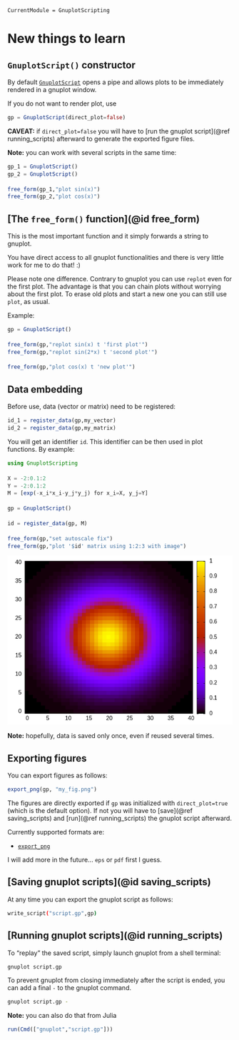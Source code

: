 ```@meta
CurrentModule = GnuplotScripting
```

# New things to learn

## `GnuplotScript()` constructor

By default [`GnuplotScript`](@ref) opens a pipe and allows plots to be
immediately rendered in a gnuplot window.

If you do not want to render plot, use
```julia
gp = GnuplotScript(direct_plot=false)
```

**CAVEAT:** if `direct_plot=false` you will have to [run the gnuplot
script](@ref running_scripts) afterward to generate the exported
figure files.

**Note:** you can work with several scripts in the same time:
```julia
gp_1 = GnuplotScript()
gp_2 = GnuplotScript()

free_form(gp_1,"plot sin(x)")
free_form(gp_2,"plot cos(x)")
```

## [The `free_form()` function](@id free_form)

This is the most important function and it simply forwards a
string to gnuplot.

You have direct access to all gnuplot functionalities and there is
very little work for me to do that! :)

Please note one difference. Contrary to gnuplot you can use `replot`
even for the first plot. The advantage is that you can chain plots
without worrying about the first plot. To erase old plots and start a
new one you can still use `plot`, as usual.

Example:

```julia
gp = GnuplotScript()

free_form(gp,"replot sin(x) t 'first plot'")
free_form(gp,"replot sin(2*x) t 'second plot'")

free_form(gp,"plot cos(x) t 'new plot'")
```

## Data embedding

Before use, data (vector or matrix) need to be registered:

```julia
id_1 = register_data(gp,my_vector)
id_2 = register_data(gp,my_matrix)
```

You will get an identifier `id`. This identifier can be then used in
plot functions. By example:

```julia
using GnuplotScripting

X = -2:0.1:2
Y = -2:0.1:2
M = [exp(-x_i*x_i-y_j*y_j) for x_i=X, y_j=Y]

gp = GnuplotScript()

id = register_data(gp, M)

free_form(gp,"set autoscale fix")
free_form(gp,"plot '$id' matrix using 1:2:3 with image")
```

![2D](figures/2D.png)

**Note:** hopefully, data is saved only once, even if reused several
times.

## Exporting figures

You can export figures as follows:

```julia
export_png(gp, "my_fig.png")
```

The figures are directly exported if `gp` was initialized with
`direct_plot=true` (which is the default option). If not you will have
to [save](@ref saving_scripts) and [run](@ref running_scripts) the
gnuplot script afterward.

Currently supported formats are:
- [`export_png`](@ref)

I will add more in the future... `eps` or `pdf` first I guess.

## [Saving gnuplot scripts](@id saving_scripts)

At any time you can export the gnuplot script as follows:
```sh
write_script("script.gp",gp)
```

## [Running gnuplot scripts](@id running_scripts)

To “replay” the saved script, simply launch gnuplot from a shell
terminal:

```sh
gnuplot script.gp 
```

To prevent gnuplot from closing immediately after the script is ended,
you can add a final `-` to the gnuplot command.

```sh
gnuplot script.gp -
```

**Note:** you can also do that from Julia
```julia
run(Cmd(["gnuplot","script.gp"]))
```






